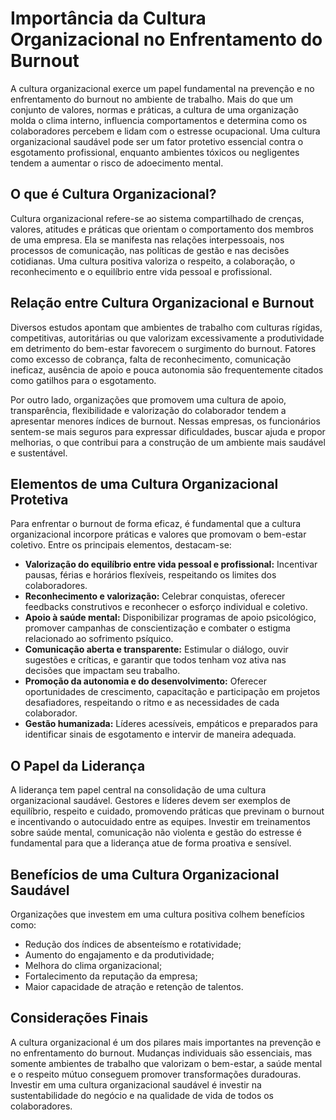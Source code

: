 
# Importância da Cultura Organizacional no Enfrentamento do Burnout

A cultura organizacional exerce um papel fundamental na prevenção e no enfrentamento do burnout no ambiente de trabalho. Mais do que um conjunto de valores, normas e práticas, a cultura de uma organização molda o clima interno, influencia comportamentos e determina como os colaboradores percebem e lidam com o estresse ocupacional. Uma cultura organizacional saudável pode ser um fator protetivo essencial contra o esgotamento profissional, enquanto ambientes tóxicos ou negligentes tendem a aumentar o risco de adoecimento mental.

## O que é Cultura Organizacional?

Cultura organizacional refere-se ao sistema compartilhado de crenças, valores, atitudes e práticas que orientam o comportamento dos membros de uma empresa. Ela se manifesta nas relações interpessoais, nos processos de comunicação, nas políticas de gestão e nas decisões cotidianas. Uma cultura positiva valoriza o respeito, a colaboração, o reconhecimento e o equilíbrio entre vida pessoal e profissional.

## Relação entre Cultura Organizacional e Burnout

Diversos estudos apontam que ambientes de trabalho com culturas rígidas, competitivas, autoritárias ou que valorizam excessivamente a produtividade em detrimento do bem-estar favorecem o surgimento do burnout. Fatores como excesso de cobrança, falta de reconhecimento, comunicação ineficaz, ausência de apoio e pouca autonomia são frequentemente citados como gatilhos para o esgotamento.

Por outro lado, organizações que promovem uma cultura de apoio, transparência, flexibilidade e valorização do colaborador tendem a apresentar menores índices de burnout. Nessas empresas, os funcionários sentem-se mais seguros para expressar dificuldades, buscar ajuda e propor melhorias, o que contribui para a construção de um ambiente mais saudável e sustentável.

## Elementos de uma Cultura Organizacional Protetiva

Para enfrentar o burnout de forma eficaz, é fundamental que a cultura organizacional incorpore práticas e valores que promovam o bem-estar coletivo. Entre os principais elementos, destacam-se:

- **Valorização do equilíbrio entre vida pessoal e profissional:** Incentivar pausas, férias e horários flexíveis, respeitando os limites dos colaboradores.
- **Reconhecimento e valorização:** Celebrar conquistas, oferecer feedbacks construtivos e reconhecer o esforço individual e coletivo.
- **Apoio à saúde mental:** Disponibilizar programas de apoio psicológico, promover campanhas de conscientização e combater o estigma relacionado ao sofrimento psíquico.
- **Comunicação aberta e transparente:** Estimular o diálogo, ouvir sugestões e críticas, e garantir que todos tenham voz ativa nas decisões que impactam seu trabalho.
- **Promoção da autonomia e do desenvolvimento:** Oferecer oportunidades de crescimento, capacitação e participação em projetos desafiadores, respeitando o ritmo e as necessidades de cada colaborador.
- **Gestão humanizada:** Líderes acessíveis, empáticos e preparados para identificar sinais de esgotamento e intervir de maneira adequada.

## O Papel da Liderança

A liderança tem papel central na consolidação de uma cultura organizacional saudável. Gestores e líderes devem ser exemplos de equilíbrio, respeito e cuidado, promovendo práticas que previnam o burnout e incentivando o autocuidado entre as equipes. Investir em treinamentos sobre saúde mental, comunicação não violenta e gestão do estresse é fundamental para que a liderança atue de forma proativa e sensível.

## Benefícios de uma Cultura Organizacional Saudável

Organizações que investem em uma cultura positiva colhem benefícios como:

- Redução dos índices de absenteísmo e rotatividade;
- Aumento do engajamento e da produtividade;
- Melhora do clima organizacional;
- Fortalecimento da reputação da empresa;
- Maior capacidade de atração e retenção de talentos.

## Considerações Finais

A cultura organizacional é um dos pilares mais importantes na prevenção e no enfrentamento do burnout. Mudanças individuais são essenciais, mas somente ambientes de trabalho que valorizam o bem-estar, a saúde mental e o respeito mútuo conseguem promover transformações duradouras. Investir em uma cultura organizacional saudável é investir na sustentabilidade do negócio e na qualidade de vida de todos os colaboradores.
```

